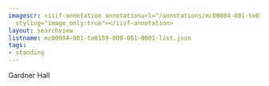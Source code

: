 ```yaml
---
imagescr: <iiif-annotation annotationurl="/annotations/mc00084-001-te0159-000-001-0001-7.json"
  styling="image_only:true"></iiif-annotation>
layout: searchview
listname: mc00084-001-te0159-000-001-0001-list.json
tags:
- standing
---
```

Gardner Hall
